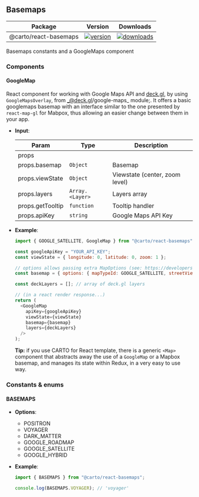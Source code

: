 ## Basemaps

| Package | Version | Downloads |
| ------- | ------- | --------- |
| @carto/react-basemaps  | <a href="https://npmjs.org/package/@carto/react-basemaps">  <img src="https://img.shields.io/npm/v/@carto/react-basemaps.svg?style=flat-square" alt="version" /></a> | <a href="https://npmjs.org/package/@carto/react-basemaps">  <img src="https://img.shields.io/npm/dt/@carto/react-basemaps.svg?style=flat-square" alt="downloads" /></a>

Basemaps constants and a GoogleMaps component

### Components

#### GoogleMap

React component for working with Google Maps API and [deck.gl](https://deck.gl), by using `GoogleMapsOverlay`, from _@deck.gl/google-maps\_ module;. It offers a basic googlemaps basemap with an interface similar to the one presented by `react-map-gl` for Mabpox, thus allowing an easier change between them in your app.

- **Input**:

  | Param            | Type                             | Description                    |
  | ---------------- | -------------------------------- | ------------------------------ |
  | props            |                                  |                                |
  | props.basemap    | <code>Object</code>              | Basemap                        |
  | props.viewState  | <code>Object</code>              | Viewstate (center, zoom level) |
  | props.layers     | <code>Array.&lt;Layer&gt;</code> | Layers array                   |
  | props.getTooltip | <code>function</code>            | Tooltip handler                |
  | props.apiKey     | <code>string</code>              | Google Maps API Key            |

- **Example**:

  ```js
  import { GOOGLE_SATELLITE, GoogleMap } from "@carto/react-basemaps";

  const googleApiKey = "YOUR_API_KEY";
  const viewState = { longitude: 0, latitude: 0, zoom: 1 };

  // options allows passing extra MapOptions (see: https://developers.google.com/maps/documentation/javascript/reference/map#MapOptions)
  const basemap = { options: { mapTypeId: GOOGLE_SATELLITE, streetViewControl: true } };

  const deckLayers = []; // array of deck.gl layers

  // (in a react render response...)
  return (
    <GoogleMap 
      apiKey={googleApiKey}
      viewState={viewState}
      basemap={basemap}
      layers={deckLayers}
    />
  );
  ```

  **Tip:** if you use CARTO for React template, there is a generic `<Map>` component that abstracts away the use of a `GoogleMap` or a Mapbox basemap, and manages its state within Redux, in a very easy to use way.

### Constants & enums

#### BASEMAPS

- **Options**:

  - POSITRON
  - VOYAGER
  - DARK_MATTER
  - GOOGLE_ROADMAP
  - GOOGLE_SATELLITE
  - GOOGLE_HYBRID

- **Example**:

  ```js
  import { BASEMAPS } from "@carto/react-basemaps";

  console.log(BASEMAPS.VOYAGER); // 'voyager'
  ```
